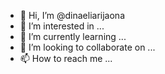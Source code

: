 - 👋 Hi, I’m @dinaeliarijaona
- 👀 I’m interested in ...
- 🌱 I’m currently learning ...
- 💞️ I’m looking to collaborate on ...
- 📫 How to reach me ...

<!---
dinaeliarijaona/dinaeliarijaona is a ✨ special ✨ repository because its `README.md` (this file) appears on your GitHub profile.
You can click the Preview link to take a look at your changes.
--->
